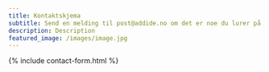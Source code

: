 ```yaml
---
title: Kontaktskjema
subtitle: Send en melding til post@addide.no om det er noe du lurer på!
description: Description
featured_image: /images/image.jpg
---
```


{% include contact-form.html %}

